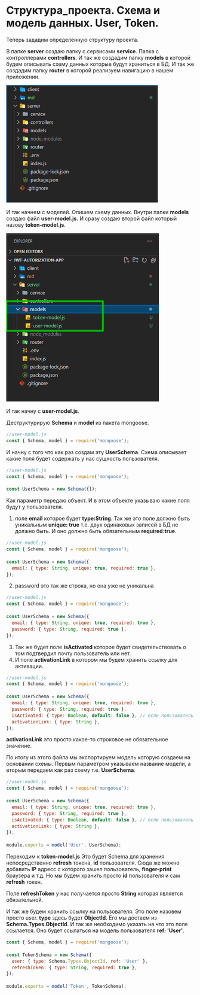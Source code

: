 # Структура_проекта. Схема и модель данных. User, Token.

Теперь зададим определенную структуру проекта.

В папке **server** создаю папку с сервисами **service**. Папка с контроллерами **controllers**. И так же создадим папку **models** в которой будем описывать схему данных которые будут храниться в БД. И так же создадим папку **router** в которой реализуем навигацию в нашем приложении.

![](img/001.png)

И так начнем с моделей. Опишем схему данных. Внутри папки **models** создаю файл **user-model.js**. И сразу создаю второй файл который назову **token-model.js**.

![](img/002.png)

И так начну с **user-model.js**.

Деструктурирую **Schema** и **model** из пакета mongoose.

```js
//user-model.js
const { Schema, model } = require('mongoose');
```

И начну с того что как раз создам эту **UserSchema**. Схема описывает какие поля будет содержать у нас сущность пользователя.

```js
//user-model.js
const { Schema, model } = require('mongoose');

const UserSchema = new Schema({});
```

Как параметр передаю объект. И в этом объекте указываю какие поля будут у пользователя.

1. поле **email** которое будет **type:String**. Так же это поле должно быть уникальным **unique: true** т.е. двух одинаковых записей в БД не должно быть. И оно должно быть обязательным **required:true**.

```js
//user-model.js
const { Schema, model } = require('mongoose');

const UserSchema = new Schema({
  email: { type: String, unique: true, required: true },
});
```

2. password это так же строка, но она уже не уникальна

```js
//user-model.js
const { Schema, model } = require('mongoose');

const UserSchema = new Schema({
  email: { type: String, unique: true, required: true },
  password: { type: String, required: true },
});
```

3. Так же будет поле **isActivated** которое будет свидетельствовать о том подтвердил почту пользователь или нет.
4. И поле **activationLink** в котором мы будем хранить ссылку для активации.

```js
//user-model.js
const { Schema, model } = require('mongoose');

const UserSchema = new Schema({
  email: { type: String, unique: true, required: true },
  password: { type: String, required: true },
  isActivated: { type: Boolean, default: false }, // если пользователь перешел по ссылке и подтверил почту то true
  activationLink: { type: String },
});
```

**activationLink** это просто какое-то строковое не обязательное значение.

По итогу из этого файла мы экспортируем модель которую создаем на основании схемы. Первым параметром указываем название модели, а вторым передаем как раз схему т.е. **UserSchema**.

```js
//user-model.js
const { Schema, model } = require('mongoose');

const UserSchema = new Schema({
  email: { type: String, unique: true, required: true },
  password: { type: String, required: true },
  isActivated: { type: Boolean, default: false }, // если пользователь перешел по ссылке и подтверил почту то true
  activationLink: { type: String },
});

module.exports = model('User', UserSchema);
```

Переходим к **token-model.js** Это будет Schema для хранения непосредственно **refresh** токена, **id** пользователя. Сюда же можно добавить **IP** адресс с которого зашел пользователь, **finger-print** браузера и т.д. Но мы будем хранить просто **id** пользователя и сам **refresh** токен.

Поле **refreshToken** у нас получается просто **String** которая является обязательной.

И так же будем хранить ссылку на пользователя. Это поле назовем просто user. **type** здесь будет **ObjectId**. Его мы достаем из **Schema.Types.ObjectId**. И так же необходимо указать на что это поле ссылается. Оно будет ссылаться на модель пользователя **ref: 'User'**.

```js
const { Schema, model } = require('mongoose');

const TokenSchema = new Schema({
  user: { type: Schema.Types.ObjectId, ref: 'User' },
  refreshToken: { type: String, required: true },
});

module.exports = model('Token', TokenSchema);
```

